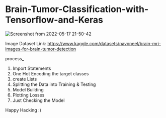 # Brain-Tumor-Classification-with-Tensorflow-and-Keras

![Screenshot from 2022-05-17 21-50-42](https://user-images.githubusercontent.com/64675035/168855386-bcfd9f86-cc35-483b-b2d9-888682e8415d.png)



Image Dataset Link:
https://www.kaggle.com/datasets/navoneel/brain-mri-images-for-brain-tumor-detection

process_
1. Import Statements
2. One Hot Encoding the target classes
3. create Lists
4. Splitting the Data into Training & Testing
5. Model Building
6. Plotting Losses
7. Just Checking the Model

Happy Hacking :)
